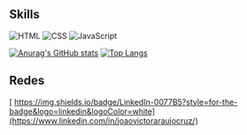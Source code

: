## Skills
![HTML](https://img.shields.io/badge/HTML5-E34F26?style=for-the-badge&logo=html5&logoColor=white)
![CSS](https://img.shields.io/badge/CSS3-1572B6?style=for-the-badge&logo=css3&logoColor=white)
![JavaScript](https://img.shields.io/badge/JavaScript-323330?style=for-the-badge&logo=javascript&logoColor=F7DF1E)

[![Anurag's GitHub stats](https://github-readme-stats.vercel.app/api?username=Joaov535&theme=dark)](https://github.com/anuraghazra/github-readme-stats)
[![Top Langs](https://github-readme-stats.vercel.app/api/top-langs/?username=Joaov535&layout=compact&theme=dark)](https://github.com/anuraghazra/github-readme-stats)

## Redes
[	https://img.shields.io/badge/LinkedIn-0077B5?style=for-the-badge&logo=linkedin&logoColor=white](https://www.linkedin.com/in/joaovictoraraujocruz/)
